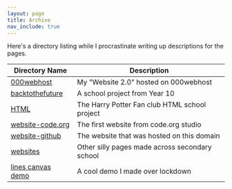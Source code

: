 ```yaml
---
layout: page
title: Archive
nav_include: true
---
```


Here's a directory listing while I procrastinate writing up descriptions for the pages.

| Directory Name                                 | Description                                    |
|------------------------------------------------|------------------------------------------------|
| [000webhost](/archive/000webhost/)             | My "Website 2.0" hosted on 000webhost          |
| [backtothefuture](/archive/backtothefuture)    | A school project from Year 10                  |
| [HTML](/archive/HTML)                          | The Harry Potter Fan club HTML school project  |
| [website-code.org](/archive/website-code.org)  | The first website from code.org studio         |
| [website-github](/archive/website-github)      | The website that was hosted on this domain     |
| [websites](/archive/websites)                  | Other silly pages made across secondary school |
| [lines canvas demo](/archive/lines/lines.html) | A cool demo I made over lockdown               |
